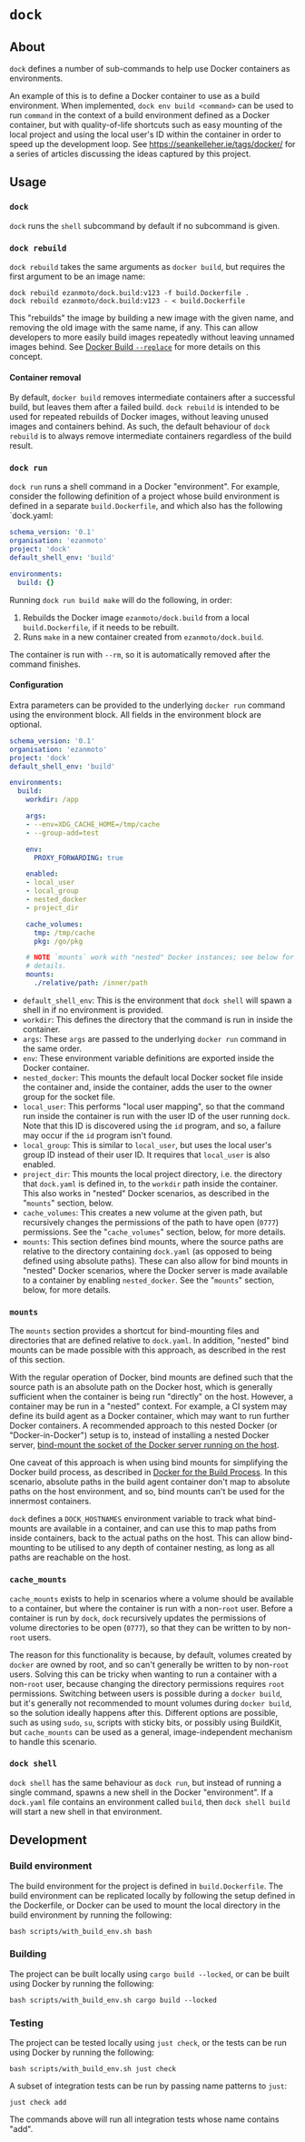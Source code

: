 `dock`
======

About
-----

`dock` defines a number of sub-commands to help use Docker containers as
environments.

An example of this is to define a Docker container to use as a build
environment. When implemented, `dock env build <command>` can be used to run
`command` in the context of a build environment defined as a Docker container,
but with quality-of-life shortcuts such as easy mounting of the local project
and using the local user's ID within the container in order to speed up the
development loop. See <https://seankelleher.ie/tags/docker/> for a series of
articles discussing the ideas captured by this project.

Usage
-----

### `dock`

`dock` runs the `shell` subcommand by default if no subcommand is given.

### `dock rebuild`

`dock rebuild` takes the same arguments as `docker build`, but requires the
first argument to be an image name:

    dock rebuild ezanmoto/dock.build:v123 -f build.Dockerfile .
    dock rebuild ezanmoto/dock.build:v123 - < build.Dockerfile

This "rebuilds" the image by building a new image with the given name, and
removing the old image with the same name, if any. This can allow developers to
more easily build images repeatedly without leaving unnamed images behind. See
[Docker Build `--replace`](https://seankelleher.ie/posts/docker_rbuild/) for
more details on this concept.

#### Container removal

By default, `docker build` removes intermediate containers after a successful
build, but leaves them after a failed build. `dock rebuild` is intended to be
used for repeated rebuilds of Docker images, without leaving unused images and
containers behind. As such, the default behaviour of `dock rebuild` is to always
remove intermediate containers regardless of the build result.

### `dock run`

`dock run` runs a shell command in a Docker "environment". For example, consider
the following definition of a project whose build environment is defined in a
separate `build.Dockerfile`, and which also has the following `dock.yaml:

``` yaml
schema_version: '0.1'
organisation: 'ezanmoto'
project: 'dock'
default_shell_env: 'build'

environments:
  build: {}
```

Running `dock run build make` will do the following, in order:

1. Rebuilds the Docker image `ezanmoto/dock.build` from a local
   `build.Dockerfile`, if it needs to be rebuilt.
2. Runs `make` in a new container created from `ezanmoto/dock.build`.

The container is run with `--rm`, so it is automatically removed after the
command finishes.

#### Configuration

Extra parameters can be provided to the underlying `docker run` command using
the environment block. All fields in the environment block are optional.

``` yaml
schema_version: '0.1'
organisation: 'ezanmoto'
project: 'dock'
default_shell_env: 'build'

environments:
  build:
    workdir: /app

    args:
    - --env=XDG_CACHE_HOME=/tmp/cache
    - --group-add=test

    env:
      PROXY_FORWARDING: true

    enabled:
    - local_user
    - local_group
    - nested_docker
    - project_dir

    cache_volumes:
      tmp: /tmp/cache
      pkg: /go/pkg

    # NOTE `mounts` work with "nested" Docker instances; see below for more
    # details.
    mounts:
      ./relative/path: /inner/path
```

* `default_shell_env`: This is the environment that `dock shell` will spawn a
  shell in if no environment is provided.
* `workdir`: This defines the directory that the command is run in inside the
  container.
* `args`: These `args` are passed to the underlying `docker run` command in the
  same order.
* `env`: These environment variable definitions are exported inside the Docker
  container.
* `nested_docker`: This mounts the default local Docker socket file inside the
  container and, inside the container, adds the user to the owner group for the
  socket file.
* `local_user`: This performs "local user mapping", so that the command run
  inside the container is run with the user ID of the user running `dock`. Note
  that this ID is discovered using the `id` program, and so, a failure may occur
  if the `id` program isn't found.
* `local_group`: This is similar to `local_user`, but uses the local user's
  group ID instead of their user ID. It requires that `local_user` is also
  enabled.
* `project_dir`: This mounts the local project directory, i.e. the directory
  that `dock.yaml` is defined in, to the `workdir` path inside the container.
  This also works in "nested" Docker scenarios, as described in the "`mounts`"
  section, below.
* `cache_volumes`: This creates a new volume at the given path, but recursively
  changes the permissions of the path to have open (`0777`) permissions. See the
  "`cache_volumes`" section, below, for more details.
* `mounts`: This section defines bind mounts, where the source paths are
  relative to the directory containing `dock.yaml` (as opposed to being defined
  using absolute paths). These can also allow for bind mounts in "nested" Docker
  scenarios, where the Docker server is made available to a container by
  enabling `nested_docker`. See the "`mounts`" section, below, for more details.

### `mounts`

The `mounts` section provides a shortcut for bind-mounting files and directories
that are defined relative to `dock.yaml`. In addition, "nested" bind mounts can
be made possible with this approach, as described in the rest of this section.

With the regular operation of Docker, bind mounts are defined such that the
source path is an absolute path on the Docker host, which is generally
sufficient when the container is being run "directly" on the host. However, a
container may be run in a "nested" context. For example, a CI system may define
its build agent as a Docker container, which may want to run further Docker
containers. A recommended approach to this nested Docker (or "Docker-in-Docker")
setup is to, instead of installing a nested Docker server, [bind-mount the
socket of the Docker server running on the
host](https://jpetazzo.github.io/2015/09/03/do-not-use-docker-in-docker-for-ci/#the-socket-solution).

One caveat of this approach is when using bind mounts for simplifying the Docker
build process, as described in [Docker for the Build
Process](https://seankelleher.ie/posts/docker_for_building/). In this scenario,
absolute paths in the build agent container don't map to absolute paths on the
host environment, and so, bind mounts can't be used for the innermost
containers.

`dock` defines a `DOCK_HOSTNAMES` environment variable to track what
bind-mounts are available in a container, and can use this to map paths from
inside containers, back to the actual paths on the host. This can allow
bind-mounting to be utilised to any depth of container nesting, as long as all
paths are reachable on the host.

### `cache_mounts`

`cache_mounts` exists to help in scenarios where a volume should be available to
a container, but where the container is run with a non-`root` user. Before a
container is run by `dock`, `dock` recursively updates the permissions of volume
directories to be open (`0777`), so that they can be written to by non-`root`
users.

The reason for this functionality is because, by default, volumes created by
`docker` are owned by root, and so can't generally be written to by non-`root`
users. Solving this can be tricky when wanting to run a container with a
non-`root` user, because changing the directory permissions requires `root`
permissions. Switching between users is possible during a `docker build`, but
it's generally not recommended to mount volumes during `docker build`, so the
solution ideally happens after this. Different options are possible, such as
using `sudo`, `su`, scripts with sticky bits, or possibly using BuildKit, but
`cache_mounts` can be used as a general, image-independent mechanism to handle
this scenario.

### `dock shell`

`dock shell` has the same behaviour as `dock run`, but instead of running a
single command, spawns a new shell in the Docker "environment". If a `dock.yaml`
file contains an environment called `build`, then `dock shell build` will start
a new shell in that environment.

Development
-----------

### Build environment

The build environment for the project is defined in `build.Dockerfile`. The
build environment can be replicated locally by following the setup defined in
the Dockerfile, or Docker can be used to mount the local directory in the build
environment by running the following:

    bash scripts/with_build_env.sh bash

### Building

The project can be built locally using `cargo build --locked`, or can be built using
Docker by running the following:

    bash scripts/with_build_env.sh cargo build --locked

### Testing

The project can be tested locally using `just check`, or the tests can be run
using Docker by running the following:

    bash scripts/with_build_env.sh just check

A subset of integration tests can be run by passing name patterns to `just`:

    just check add

The commands above will run all integration tests whose name contains "add".
